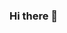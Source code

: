 ### Hi there 👋

<!--
**Ashish890-R/Ashish890-R** is a ✨ _special_ ✨ repository because its `README.md` (this file) appears on your GitHub profile.

"Business Intelligence Developer | Problem Solver | Visualizing Insights"

Welcome to my GitHub profile! I'm a dedicated data analyst with a passion for unlocking the stories hidden within data. Armed with a strong analytical mindset and a flair for visualizing insights, I thrive on turning complex datasets into actionable solutions.

🔍 Data Analysis: Proficient in extracting, cleaning, and analyzing data to identify trends, patterns, and correlations. Skilled in various statistical techniques and data visualization tools.

💡 Problem Solver: Equipped with a natural curiosity and an eye for detail, I tackle intricate problems head-on and devise innovative solutions. I love exploring new approaches and experimenting with different methodologies.

📊 Visualizing Insights: Adept at transforming complex data into visually compelling dashboards and reports that effectively communicate key findings to stakeholders. Experienced in tools like Tableau, Power BI, and Python libraries for data visualization.

🌐 Collaborative Spirit: I thrive in collaborative environments, valuing teamwork and the opportunity to learn from diverse perspectives. Strong communication skills enable me to translate technical concepts to non-technical stakeholders.

✨ Continuous Learner: I have a growth mindset and constantly seek new knowledge and techniques to stay updated in the rapidly evolving field of data analytics. Currently exploring machine learning and predictive modeling.

If you're interested in collaborating on data-driven projects or have any exciting opportunities, feel free to reach out. Let's turn data into actionable insights together!

#DataAnalysis #DataVisualization #ProblemSolving #SQL #Python #Excel #PowerBI
